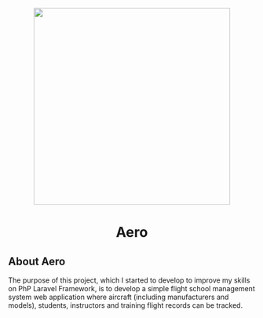 <p align="center"><a href="https://laravel.com" target="_blank"><img src="https://raw.githubusercontent.com/laravel/art/master/logo-lockup/5%20SVG/2%20CMYK/1%20Full%20Color/laravel-logolockup-cmyk-red.svg" width="400"></a></p>

<h1 align="center"><strong>Aero</strong></h1>

## About Aero

The purpose of this project, which I started to develop to improve my skills on PhP Laravel Framework, is to develop a simple flight school management system web application where aircraft (including manufacturers and models), students, instructors and training flight records can be tracked.


